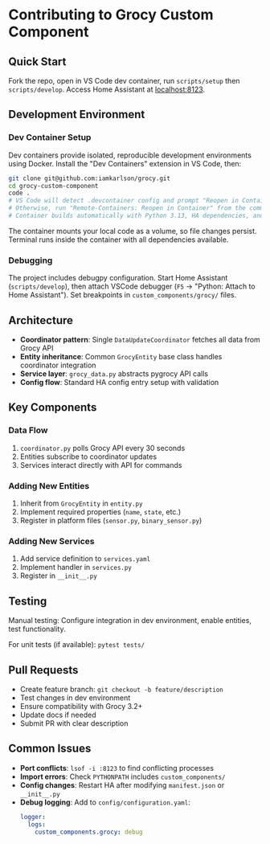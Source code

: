 # Contributing to Grocy Custom Component

## Quick Start

Fork the repo, open in VS Code dev container, run `scripts/setup` then `scripts/develop`. Access Home Assistant at [localhost:8123](http://localhost:8123).

## Development Environment

### Dev Container Setup

Dev containers provide isolated, reproducible development environments using Docker. Install the "Dev Containers" extension in VS Code, then:

```bash
git clone git@github.com:iamkarlson/grocy.git
cd grocy-custom-component
code .
# VS Code will detect .devcontainer config and prompt "Reopen in Container" - click it
# Otherwise, run "Remote-Containers: Reopen in Container" from the command palette
# Container builds automatically with Python 3.13, HA dependencies, and tools pre-installed
```

The container mounts your local code as a volume, so file changes persist. Terminal runs inside the container with all dependencies available.

### Debugging

The project includes debugpy configuration. Start Home Assistant (`scripts/develop`), then attach VSCode debugger (`F5` → "Python: Attach to Home Assistant"). Set breakpoints in `custom_components/grocy/` files.

## Architecture

- **Coordinator pattern**: Single `DataUpdateCoordinator` fetches all data from Grocy API
- **Entity inheritance**: Common `GrocyEntity` base class handles coordinator integration
- **Service layer**: `grocy_data.py` abstracts pygrocy API calls
- **Config flow**: Standard HA config entry setup with validation

## Key Components

### Data Flow
1. `coordinator.py` polls Grocy API every 30 seconds
2. Entities subscribe to coordinator updates
3. Services interact directly with API for commands

### Adding New Entities
1. Inherit from `GrocyEntity` in `entity.py`
2. Implement required properties (`name`, `state`, etc.)
3. Register in platform files (`sensor.py`, `binary_sensor.py`)

### Adding New Services
1. Add service definition to `services.yaml`
2. Implement handler in `services.py`
3. Register in `__init__.py`

## Testing

Manual testing: Configure integration in dev environment, enable entities, test functionality.

For unit tests (if available): `pytest tests/`

## Pull Requests

- Create feature branch: `git checkout -b feature/description`
- Test changes in dev environment
- Ensure compatibility with Grocy 3.2+
- Update docs if needed
- Submit PR with clear description

## Common Issues

- **Port conflicts**: `lsof -i :8123` to find conflicting processes
- **Import errors**: Check `PYTHONPATH` includes `custom_components/`
- **Config changes**: Restart HA after modifying `manifest.json` or `__init__.py`
- **Debug logging**: Add to `config/configuration.yaml`:
  ```yaml
  logger:
    logs:
      custom_components.grocy: debug
  ```
